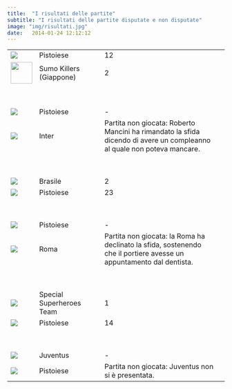 ```yaml
---
title:  "I risultati delle partite"
subtitle: "I risultati delle partite disputate e non disputate"
image: "img/risultati.jpg"
date:   2014-01-24 12:12:12
---
```


<style>
  table {
  width:100%;
  }

  tr {
  }

  table td.divisore {
  padding-top: 25px;
  }
</style>


<table>
  <tr>
    <td>
      <img src="{{ site.url }}/img/logo.png">
    </td>
    <td>
      Pistoiese
    </td>
    <td>
      12
    </td>
  </tr>
  <tr>
    <td>
      <img width="50" src="{{ site.url }}/img/sumokillers.png">
    </td>
    <td width="30%">
      Sumo Killers (Giappone)
    </td>
    <td>
      2
    </td>
  </tr>
  <tr>
    <td class="divisore" colspan="3" >&nbsp;<td>
  </tr>
  <tr>
    <td>
      <img src="{{ site.url }}/img/logo.png">
    </td>
    <td>
      Pistoiese
    </td>
    <td>
      -
    </td>
  </tr>
  <tr>
    <td>
      <img src="{{ site.url }}/img/inter.png">
    </td>
    <td>
      Inter
    </td>
    <td>
      Partita non giocata: Roberto Mancini ha rimandato la sfida dicendo di avere un compleanno al quale non poteva mancare.
    </td>
  </tr>
  <tr>
    <td class="divisore" colspan="3" >&nbsp;<td>
  </tr>
  <tr>
    <td>
      <img src="{{ site.url }}/img/brazil.gif">
    </td>
    <td>
      Brasile
    </td>
    <td>
      2
    </td>
  </tr>
  <tr>
    <td>
      <img src="{{ site.url }}/img/logo.png">
    </td>
    <td>
      Pistoiese
    </td>
    <td>
      23
    </td>
  </tr>
  <tr>
    <td class="divisore" colspan="3" >&nbsp;<td>
  </tr>
  <tr>
    <td>
      <img src="{{ site.url }}/img/logo.png">
    </td>
    <td>
      Pistoiese
    </td>
    <td>
      -
    </td>
  </tr>
  <tr>
    <td>
      <img src="{{ site.url }}/img/roma.png">
    </td>
    <td>
      Roma
    </td>
    <td>
      Partita non giocata: la Roma ha declinato la sfida, sostenendo che il portiere avesse un appuntamento dal dentista.
    </td>
  </tr>
  <tr>
    <td class="divisore" colspan="3" >&nbsp;<td>
  </tr>
  <tr>
    <td>
      <img src="{{ site.url }}/img/supereroi.jpg">
    </td>
    <td>
      Special Superheroes Team
    </td>
    <td>
      1
    </td>
  </tr>
  <tr>
    <td>
      <img src="{{ site.url }}/img/logo.png">
    </td>
    <td>
      Pistoiese
    </td>
    <td>
      14
    </td>
  </tr>
  <tr>
    <td class="divisore" colspan="3" >&nbsp;<td>
  </tr>
  <tr>
    <td>
      <img src="{{ site.url }}/img/juventus.png">
    </td>
    <td>
      Juventus
    </td>
    <td>
      -
    </td>
  </tr>
  <tr>
    <td>
      <img src="{{ site.url }}/img/logo.png">
    </td>
    <td>
      Pistoiese
    </td>
    <td>
      Partita non giocata: Juventus non si è presentata.
    </td>
  </tr>
</table>


